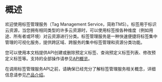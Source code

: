 # 概述<a name="zh-cn_topic_0170587798"></a>

欢迎使用标签管理服务（Tag Management Service，简称TMS）。标签用于标识云资源，当您拥有相同类型的许多云资源时，可以使用标签按各种维度（例如用途、所有者或环境）对云资源进行分类。标签管理服务是一种快速便捷将标签集中管理的可视化服务，提供跨区域、跨服务的集中标签管理和资源分类功能。

您可以使用本文档提供API创建或删除预定义标签、查询预定义标签列表、修改预定义标签等。支持的全部操作请参见[API概览](API概览.md)。

在调用标签管理服务API之前，请确保已经充分了解标签管理服务相关概念，详细信息请参见[产品介绍](https://support.huaweicloud.com/productdesc-tms/zh-cn_topic_0071335169.html)。

